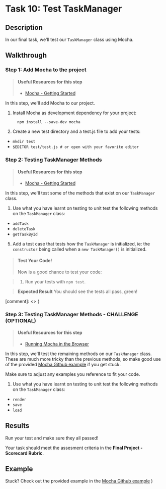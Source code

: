# Task 10: Test TaskManager

## Description

In our final task, we'll test our `TaskManager` class using Mocha.

## Walkthrough

### Step 1: Add Mocha to the project

> #### Useful Resources for this step
> - [Mocha - Getting Started](https://mochajs.org/#getting-started)

In this step, we'll add Mocha to our project.

1. Install Mocha as development dependency for your project:
    ```Javascript
      npm install --save-dev mocha
    ```
2. Create a new test directory and a test.js file to add your tests:
  - `mkdir test`
  - `$EDITOR test/test.js # or open with your favorite editor`


### Step 2: Testing TaskManager Methods

> #### Useful Resources for this step
> - [Mocha - Getting Started](https://mochajs.org/#getting-started)

In this step, we'll test some of the methods that exist on our `TaskManager` class.

1. Use what you have learnt on testing to unit test the following methods on the `TaskManager` class:
  - `addTask`
  - `deleteTask`
  - `getTaskById`
5. Add a test case that tests how the `TaskManager` is initialized, ie: the `constructor` being called when a `new TaskManager()` is initialized.

> #### Test Your Code!
> Now is a good chance to test your code:

> 1. Run your tests with `npm test`.

>  **Expected Result**
>  You should see the tests all pass, green! 

[comment]: <> (
### Step 3: Testing TaskManager Methods - CHALLENGE (OPTIONAL)

> #### Useful Resources for this step
> - [Running Mocha in the Browser](https://mochajs.org/#running-mocha-in-the-browser)

In this step, we'll test the remaining methods on our `TaskManager` class. These are much more tricky than the previous methods, so make good use of the provided [Mocha Github example](https://github.com/mochajs/mocha-examples) if you get stuck.

Make sure to adjust any examples you reference to fit your code.

1. Use what you have learnt on testing to unit test the following methods on the `TaskManager` class:
  - `render`
  - `save`
  - `load`

## Results

Run your test and make sure they all passed!

Your task should meet the assesment criteria in the **Final Project - Scorecard Rubric**.

## Example

Stuck? Check out the provided example in the [Mocha Github example](https://github.com/mochajs/mocha-examples)
)
